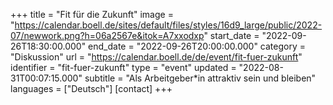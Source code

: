 +++
title = "Fit für die Zukunft"
image = "https://calendar.boell.de/sites/default/files/styles/16d9_large/public/2022-07/newwork.png?h=06a2567e&itok=A7xxodxp"
start_date = "2022-09-26T18:30:00.000"
end_date = "2022-09-26T20:00:00.000"
category = "Diskussion"
url = "https://calendar.boell.de/de/event/fit-fuer-zukunft"
identifier = "fit-fuer-zukunft"
type = "event"
updated = "2022-08-31T00:07:15.000"
subtitle = "Als Arbeitgeber*in attraktiv sein und bleiben"
languages = ["Deutsch"]
[contact]
+++